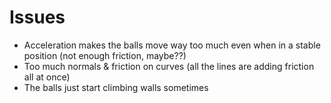 # Issues
- Acceleration makes the balls move way too much even when in a stable position (not enough friction, maybe??)
- Too much normals & friction on curves (all the lines are adding friction all at once)
- The balls just start climbing walls sometimes